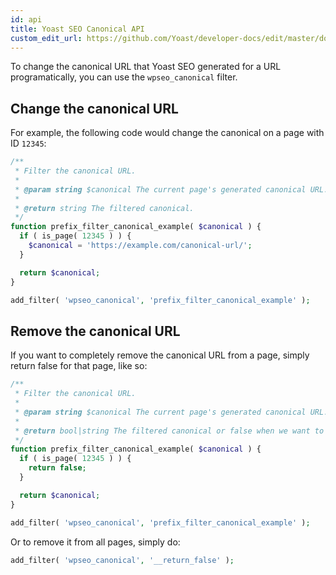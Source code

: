 ```yaml
---
id: api
title: Yoast SEO Canonical API
custom_edit_url: https://github.com/Yoast/developer-docs/edit/master/docs/features/canonical-urls/api.md
---
```


To change the canonical URL that Yoast SEO generated for a URL programatically, you can use the `wpseo_canonical` filter. 

## Change the canonical URL
For example, the following code would change the canonical on a page with ID `12345`:

```php
/**
 * Filter the canonical URL.
 *
 * @param string $canonical The current page's generated canonical URL.
 *
 * @return string The filtered canonical.
 */
function prefix_filter_canonical_example( $canonical ) {
  if ( is_page( 12345 ) ) {
    $canonical = 'https://example.com/canonical-url/';
  }

  return $canonical;
}

add_filter( 'wpseo_canonical', 'prefix_filter_canonical_example' );
```

## Remove the canonical URL
If you want to completely remove the canonical URL from a page, simply return false for that page, like so:

```php
/**
 * Filter the canonical URL.
 *
 * @param string $canonical The current page's generated canonical URL.
 *
 * @return bool|string The filtered canonical or false when we want to remove it.
 */
function prefix_filter_canonical_example( $canonical ) {
  if ( is_page( 12345 ) ) {
    return false;
  }

  return $canonical;
}

add_filter( 'wpseo_canonical', 'prefix_filter_canonical_example' );
```

Or to remove it from all pages, simply do:

```php
add_filter( 'wpseo_canonical', '__return_false' );
```
